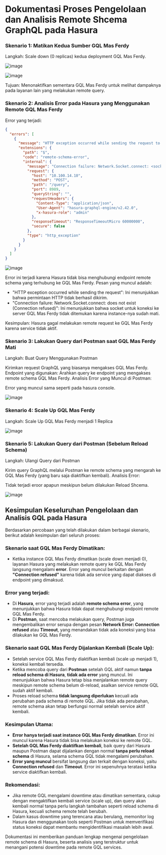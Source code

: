 # Dokumentasi Proses Pengelolaan dan Analisis Remote Shcema GraphQL pada Hasura

### Skenario 1: Matikan Kedua Sumber GQL Mas Ferdy
Langkah: Scale down (0 replicas) kedua deployment GQL Mas Ferdy.

![image](https://github.com/user-attachments/assets/87713f19-43f7-457e-bdd4-f94c51e5f0c0)

![image](https://github.com/user-attachments/assets/a24e5a4a-28fd-4362-95b9-9712d9ce93a2)


Tujuan: Menonaktifkan sementara GQL Mas Ferdy untuk melihat dampaknya pada layanan lain yang melakukan remote query.

### Skenario 2: Analisis Error pada Hasura yang Menggunakan Remote GQL Mas Ferdy

Error yang terjadi:

```json
{
  "errors": [
    {
      "message": "HTTP exception occurred while sending the request to \"http://10.100.14.10:8989/query\"",
      "extensions": {
        "path": "$",
        "code": "remote-schema-error",
        "internal": {
          "message": "Connection failure: Network.Socket.connect: <socket: 40>: does not exist (Connection refused)",
          "request": {
            "host": "10.100.14.10",
            "method": "POST",
            "path": "/query",
            "port": 8989,
            "queryString": "",
            "requestHeaders": {
              "Content-Type": "application/json",
              "User-Agent": "hasura-graphql-engine/v2.42.0",
              "x-hasura-role": "admin"
            },
            "responseTimeout": "ResponseTimeoutMicro 60000000",
            "secure": false
          },
          "type": "http_exception"
        }
      }
    }
  ]
}
```
![image](https://github.com/user-attachments/assets/edb6c99c-ff2e-4218-9b8c-0cf07ac96d72)

Error ini terjadi karena Hasura tidak bisa menghubungi endpoint remote schema yang terhubung ke GQL Mas Ferdy. Pesan yang muncul adalah:

  - "HTTP exception occurred while sending the request": Ini menunjukkan bahwa permintaan HTTP tidak berhasil dikirim.
  - "Connection failure: Network.Socket.connect: does not exist (Connection refused)": Ini menunjukkan bahwa socket untuk koneksi ke server GQL Mas Ferdy tidak ditemukan karena instance-nya sudah mati.

Kesimpulan: Hasura gagal melakukan remote request ke GQL Mas Ferdy karena service tidak aktif.

### Skenario 3: Lakukan Query dari Postman saat GQL Mas Ferdy Mati
Langkah: Buat Query Menggunakan Postman

Kirimkan request GraphQL yang biasanya mengakses GQL Mas Ferdy.
Endpoint yang digunakan: Arahkan query ke endpoint yang mengakses remote schema GQL Mas Ferdy.
Analisis Error yang Muncul di Postman:

Error yang muncul sama seperti pada hasura console.

![image](https://github.com/user-attachments/assets/cd21f43e-5618-47b4-9d93-2008c49f46f2)


### Skenario 4: Scale Up GQL Mas Ferdy
Langkah: Scale Up GQL Mas Ferdy menjadi 1 Replica


![image](https://github.com/user-attachments/assets/b25257ca-a7e8-4051-aeb1-2b77792ad22c)


### Skenario 5: Lakukan Query dari Postman (Sebelum Reload Schema)
Langkah: Ulangi Query dari Postman

Kirim query GraphQL melalui Postman ke remote schema yang mengarah ke GQL Mas Ferdy (yang baru saja diaktifkan kembali).
Analisis Error:

Tidak terjadi eroor apapun meskipun belum dilakukan Reload Shcema.

![image](https://github.com/user-attachments/assets/0fba62d4-aa06-486f-8da3-2d73e2fe1cf1)


## Kesimpulan Keseluruhan Pengelolaan dan Analisis GQL pada Hasura

Berdasarkan percobaan yang telah dilakukan dalam berbagai skenario, berikut adalah kesimpulan dari seluruh proses:

### Skenario saat GQL Mas Ferdy Dimatikan:

- Ketika instance GQL Mas Ferdy dimatikan (scale down menjadi 0), layanan Hasura yang melakukan remote query ke GQL Mas Ferdy langsung mengalami **error**. Error yang muncul berkaitan dengan **"Connection refused"** karena tidak ada service yang dapat diakses di endpoint yang dimaksud.
  
### Error yang terjadi:
- Di **Hasura**, error yang terjadi adalah **remote schema error**, yang menunjukkan bahwa Hasura tidak dapat menghubungi endpoint remote GQL Mas Ferdy.
- Di **Postman**, saat mencoba melakukan query, Postman juga mengembalikan error serupa dengan pesan **Network Error: Connection refused** atau **Timeout**, yang menandakan tidak ada koneksi yang bisa dilakukan ke GQL Mas Ferdy.

### Skenario saat GQL Mas Ferdy Dijalankan Kembali (Scale Up):

- Setelah service GQL Mas Ferdy diaktifkan kembali (scale up menjadi 1), koneksi kembali tersedia.
- Ketika mencoba query dari **Postman** setelah GQL aktif namun **tanpa reload schema di Hasura**, **tidak ada error** yang muncul. Ini menunjukkan bahwa Hasura tetap bisa menjalankan remote query meskipun remote schema belum di-reload, asalkan service remote GQL sudah aktif kembali.
- Proses reload schema **tidak langsung diperlukan** kecuali ada perubahan pada schema di remote GQL. Jika tidak ada perubahan, remote schema akan tetap berfungsi normal setelah service aktif kembali.

### Kesimpulan Utama:

- **Error hanya terjadi saat instance GQL Mas Ferdy dimatikan**. Error ini muncul karena Hasura tidak bisa melakukan koneksi ke remote GQL.
- **Setelah GQL Mas Ferdy diaktifkan kembali**, baik query dari Hasura maupun Postman dapat dijalankan dengan normal **tanpa perlu reload schema** di Hasura, selama schema GQL tidak mengalami perubahan. 
- **Error yang muncul** bersifat langsung dan terkait dengan koneksi, yaitu **Connection refused** dan **Timeout**. Error ini sepenuhnya teratasi ketika service diaktifkan kembali.

### Rekomendasi:

- Jika remote GQL mengalami downtime atau dimatikan sementara, cukup dengan mengaktifkan kembali service (scale up), dan query akan kembali normal tanpa perlu langkah tambahan seperti reload schema di Hasura, kecuali schema remote telah berubah.
- Dalam kasus downtime yang terencana atau berulang, memonitor log Hasura dan menggunakan tools seperti Postman untuk memverifikasi status koneksi dapat membantu mengidentifikasi masalah lebih awal.

Dokumentasi ini memberikan panduan lengkap mengenai pengelolaan remote schema di Hasura, beserta analisis yang terstruktur untuk menangani potensi downtime pada remote GQL services.



